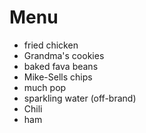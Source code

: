 # Menu 

- fried chicken 
- Grandma's cookies
- baked fava beans
- Mike-Sells chips 
- much pop 
- sparkling water (off-brand)
- Chili
- ham
